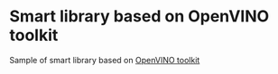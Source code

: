 # Smart library based on OpenVINO toolkit

Sample of smart library based on [OpenVINO toolkit][openvino-toolkit]

<!-- LINKS -->
[openvino-toolkit]: https://software.intel.com/en-us/openvino-toolkit
